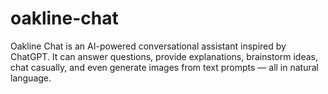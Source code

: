 # oakline-chat
Oakline Chat is an AI-powered conversational assistant inspired by ChatGPT. It can answer questions, provide explanations, brainstorm ideas, chat casually, and even generate images from text prompts — all in natural language.
